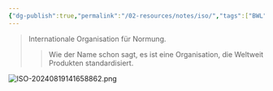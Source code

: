 ```yaml
---
{"dg-publish":true,"permalink":"/02-resources/notes/iso/","tags":["BWL","ISO"],"noteIcon":"","updated":"2024-08-27T22:46:57.995+02:00"}
---
```


>Internationale Organisation für Normung.
>>Wie der Name schon sagt, es ist eine Organisation, die Weltweit Produkten standardisiert.

![ISO-20240819141658862.png](/img/user/02%20-%20RESOURCES/Files/IMG/ISO-20240819141658862.png)